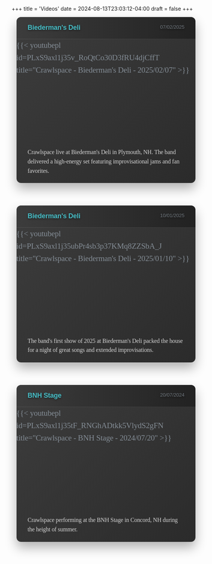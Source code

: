 +++
title = 'Videos'
date = 2024-08-13T23:03:12-04:00
draft = false
+++
<!-- markdownlint-disable MD025 MD033 MD045 MD013 -->

<style>
  .video-showcase {
    margin: 0 auto;
    max-width: 1200px;
    font-family: "Lora", serif;
    font-size: 21px;
    line-height: 33px;
    letter-spacing: -0.2px;
    color: #848d96;
  }

  .video-container {
    margin-bottom: 60px;
    border-radius: 12px;
    overflow: hidden;
    background: linear-gradient(135deg, rgba(40,40,40,0.9) 0%, rgba(20,20,20,0.9) 100%);
    box-shadow: 0 15px 30px rgba(0,0,0,0.3);
    transition: transform 0.3s ease, box-shadow 0.3s ease;
    width: 95%;
    max-width: 95%;
    margin-left: auto;
    margin-right: auto;
  }

  .video-container:hover {
    transform: translateY(-5px);
    box-shadow: 0 20px 40px rgba(0,0,0,0.4);
  }

  .video-header {
    padding: 20px 30px;
    background: linear-gradient(90deg, rgba(60,60,60,0.8) 0%, rgba(30,30,30,0.8) 100%);
    border-bottom: 1px solid rgba(255,255,255,0.1);
    color: #47bec7;
  }

  .video-title-with-date {
    margin: 0;
    padding: 0;
    font-family: "Montserrat", sans-serif;
    font-weight: 600;
    font-size: 0.85em;
    text-shadow: 0 2px 4px rgba(0,0,0,0.5);
    line-height: 1.2;
    display: block;
  }
  
  h2.video-title-with-date {
    margin: 0;
    padding: 0;
    margin-block-start: 0;
    margin-block-end: 0;
    line-height: 1;
  }

  .video-date-inline {
    font-size: 0.75em;
    color: #848d96;
    font-weight: 400;
    opacity: 0.8;
    float: right;
  }

  .video-embed {
    position: relative;
    padding-bottom: 56.25%;
    height: 0;
    overflow: hidden;
  }

  .video-embed iframe {
    position: absolute;
    top: 0;
    left: 0;
    width: 100%;
    height: 100%;
    border: 0;
  }

  .video-description {
    padding: 20px 30px;
    color: rgba(255,255,255,0.8);
    font-family: "Lora", serif;
    font-size: 15.75px; /* Reduced by 25% from 21px */
    line-height: 24.75px; /* Reduced by 25% from 33px to maintain proportion */
    letter-spacing: -0.2px;
  }

  @media (max-width: 768px) {
    .video-title-with-date {
      font-size: 0.8em;
    }
  }
</style>

<div class="video-showcase">
  <div class="video-container">
    <div class="video-header">
      <h2 class="video-title-with-date">Biederman's Deli <span class="video-date-inline">07/02/2025</span></h2>
    </div>
    <div class="video-embed">
      {{< youtubepl id=PLxS9axl1j35v_RoQtCo30D3fRU4djCffT title="Crawlspace - Biederman's Deli - 2025/02/07" >}}
    </div>
    <div class="video-description">
      Crawlspace live at Biederman's Deli in Plymouth, NH. The band delivered a high-energy set featuring improvisational jams and fan favorites.
    </div>
  </div>

  <div class="video-container">
    <div class="video-header">
      <h2 class="video-title-with-date">Biederman's Deli <span class="video-date-inline">10/01/2025</span></h2>
    </div>
    <div class="video-embed">
      {{< youtubepl id=PLxS9axl1j35ubPr4sb3p37KMq8ZZSbA_J title="Crawlspace - Biederman's Deli - 2025/01/10" >}}
    </div>
    <div class="video-description">
      The band's first show of 2025 at Biederman's Deli packed the house for a night of great songs and extended improvisations.
    </div>
  </div>

  <div class="video-container">
    <div class="video-header">
      <h2 class="video-title-with-date">BNH Stage <span class="video-date-inline">20/07/2024</span></h2>
    </div>
    <div class="video-embed">
      {{< youtubepl id=PLxS9axl1j35tF_RNGhADtkk5VlydS2gFN title="Crawlspace - BNH Stage - 2024/07/20" >}}
    </div>
    <div class="video-description">
      Crawlspace performing at the BNH Stage in Concord, NH during the height of summer.
    </div>
  </div>
</div>
